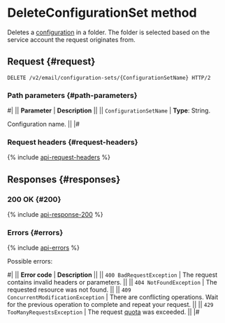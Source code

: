 # DeleteConfigurationSet method

Deletes a [configuration](../../concepts/glossary.md#configuration) in a folder. The folder is selected based on the service account the request originates from.

## Request {#request}

```http
DELETE /v2/email/configuration-sets/{ConfigurationSetName} HTTP/2
```

### Path parameters {#path-parameters}

#|
|| **Parameter** | **Description** ||
|| `ConfigurationSetName` | **Type**: String.

Configuration name. ||
|#

### Request headers {#request-headers}

{% include [api-request-headers](../../../_includes/postbox/api-request-headers.md) %}

## Responses {#responses}

### 200 OK {#200}

{% include [api-response-200](../../../_includes/postbox/api-response-200.md) %}

### Errors {#errors}

{% include [api-errors](../../../_includes/postbox/api-errors.md) %}

Possible errors:

#|
|| **Error code** | **Description** ||
|| `400 BadRequestException` | The request contains invalid headers or parameters. ||
|| `404 NotFoundException` | The requested resource was not found. ||
|| `409 ConcurrentModificationException` | There are conflicting operations. Wait for the previous operation to complete and repeat your request. ||
|| `429 TooManyRequestsException` | The request [quota](../../concepts/limits.md#postbox-quotas) was exceeded. ||
|#
